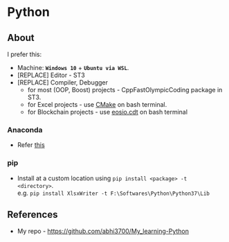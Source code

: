 # Python
## About
I prefer this:
* Machine: **`Windows 10`** + **`Ubuntu via WSL`**.
*	[REPLACE] Editor - ST3
* [REPLACE] Compiler, Debugger 
	* for most (OOP, Boost) projects - CppFastOlympicCoding package in ST3.
	* for Excel projects - use [CMake](https://github.com/abhi3700/My_Learning-Cpp/blob/master/CMake.md) on bash terminal.
	* for Blockchain projects - use [eosio.cdt](https://github.com/EOSIO/eosio.cdt) on bash terminal
  
### Anaconda
* Refer [this](https://github.com/abhi3700/My_learning-Python/blob/master/anaconda.md)

### pip
* Install at a custom location using `pip install <package> -t <directory>`. <br/>
    e.g. `pip install XlsxWriter -t F:\Softwares\Python\Python37\Lib`

## References
* My repo - https://github.com/abhi3700/My_learning-Python

